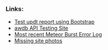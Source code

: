 <html>

  <h3>Links:  </h3>
  <ul>
    <li>
      <a href="https://nrcs-nwcc.github.io/updt_report_test.html">Test updt report using Bootstrap</a>
    </li>
  <li>
    <a href="https://api.snowdata.info">awdb API Testing Site</a>
    </li>
    <li>
      <a href="https://nrcs-nwcc.github.io/ErrorLog_July20.html">Most recent Meteor Burst Error Log</a>
    </li>
    <li>
      <a href="https://nrcs-nwcc.github.io/missing_photos.html">Missing site photos</a>
    </li>
  </ul>
</html>
